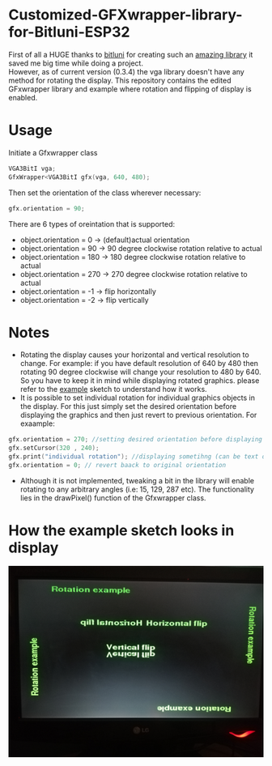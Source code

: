 # Customized-GFXwrapper-library-for-Bitluni-ESP32
First of all a HUGE thanks to [bitluni](https://github.com/bitluni) for creating such an [amazing library](https://github.com/bitluni/ESP32Lib) it saved me big time while doing a project.<br>
However, as of current version (0.3.4) the vga library doesn't have any method for rotating the display. This repository contains the edited GFxwrapper library and example where rotation and flipping of display is enabled.<br>
# Usage
Initiate a Gfxwrapper class  <br>
```C++
VGA3BitI vga;
GfxWrapper<VGA3BitI gfx(vga, 640, 480);
```
Then set the orientation of the class wherever necessary:<br>
```C++
gfx.orientation = 90;
```
There are 6 types of oreintation that is supported:<br>
* object.orientation = 0    -> (default)actual orientation 
* object.orientation = 90   -> 90 degree clockwise rotation relative to actual
* object.orientation = 180  -> 180 degree clockwise rotation relative to actual
* object.orientation = 270  -> 270 degree clockwise rotation relative to actual
* object.orientation = -1   -> flip horizontally
* object.orientation = -2   -> flip vertically
# Notes
* Rotating the display causes your horizontal and vertical resolution to change. For example: if you have default resolution of 640 by 480 then rotating 90 degree clockwise will change your resolution to 480 by 640. So you have to keep it in mind while displaying rotated graphics. please refer to the [example](https://github.com/AsifKhan991/Customized-GFXwrapper-library-for-Bitluni-ESP32/blob/main/GFXwrapper_oreintation_example.ino) sketch to understand how it works. 
* It is possible to set individual rotation for individual graphics objects in the display. For this just simply set the desired orientation before displaying the graphics and then just revert to previous orientation. For exaample:
```C++
gfx.orientation = 270; //setting desired orientation before displaying
gfx.setCursor(320 , 240);
gfx.print("individual rotation"); //displaying sometihng (can be text or graphics)
gfx.orientation = 0; // revert baack to original orientation
```
* Although it is not implemented, tweaking a bit in the library will enable rotating to any arbitrary angles (i.e: 15, 129, 287 etc). The functionality lies in the drawPixel() function of the Gfxwrapper class.
# How the example sketch looks in display
![alt text](https://github.com/AsifKhan991/Customized-GFXwrapper-library-for-Bitluni-ESP32/blob/main/IMG_20220807_180029.jpg)
